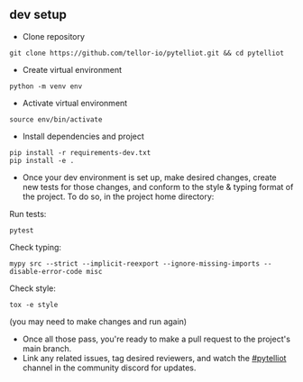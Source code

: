 ## dev setup
- Clone repository
```
git clone https://github.com/tellor-io/pytelliot.git && cd pytelliot
```
- Create virtual environment
```
python -m venv env
```
- Activate virtual environment
```
source env/bin/activate
```
- Install dependencies and project
```
pip install -r requirements-dev.txt
pip install -e .
```
- Once your dev environment is set up, make desired changes, create new tests for those changes,
and conform to the style & typing format of the project. To do so, in the project home directory:

Run tests:
```
pytest
```
Check typing:
```
mypy src --strict --implicit-reexport --ignore-missing-imports --disable-error-code misc
```
Check style:
```
tox -e style
```
(you may need to make changes and run again)
- Once all those pass, you're ready to make a pull request to the project's main branch.
- Link any related issues, tag desired reviewers, and watch the [#pytelliot](https://discord.gg/URXVQdGjAT) channel in the
community discord for updates.